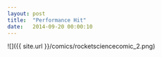```yaml
---
layout: post
title:  "Performance Hit"
date:   2014-09-20 00:00:10
---
```


![]({{ site.url }}/comics/rocketsciencecomic_2.png)
